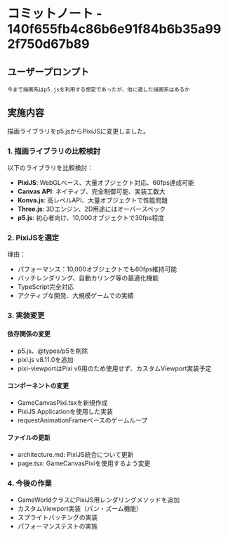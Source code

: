 # コミットノート - 140f655fb4c86b6e91f84b6b35a992f750d67b89

## ユーザープロンプト

```
今まで描画系はp5.jsを利用する想定であったが、他に適した描画系はあるか
```

## 実施内容

描画ライブラリをp5.jsからPixiJSに変更しました。

### 1. 描画ライブラリの比較検討

以下のライブラリを比較検討：

- **PixiJS**: WebGLベース、大量オブジェクト対応、60fps達成可能
- **Canvas API**: ネイティブ、完全制御可能、実装工数大
- **Konva.js**: 高レベルAPI、大量オブジェクトで性能問題
- **Three.js**: 3Dエンジン、2D用途にはオーバースペック
- **p5.js**: 初心者向け、10,000オブジェクトで30fps程度

### 2. PixiJSを選定

理由：
- パフォーマンス：10,000オブジェクトでも60fps維持可能
- バッチレンダリング、自動カリング等の最適化機能
- TypeScript完全対応
- アクティブな開発、大規模ゲームでの実績

### 3. 実装変更

#### 依存関係の変更
- p5.js、@types/p5を削除
- pixi.js v8.11.0を追加
- pixi-viewportはPixi v6用のため使用せず、カスタムViewport実装予定

#### コンポーネントの変更
- GameCanvasPixi.tsxを新規作成
- PixiJS Applicationを使用した実装
- requestAnimationFrameベースのゲームループ

#### ファイルの更新
- architecture.md: PixiJS統合について更新
- page.tsx: GameCanvasPixiを使用するよう変更

### 4. 今後の作業

- GameWorldクラスにPixiJS用レンダリングメソッドを追加
- カスタムViewport実装（パン・ズーム機能）
- スプライトバッチングの実装
- パフォーマンステストの実施